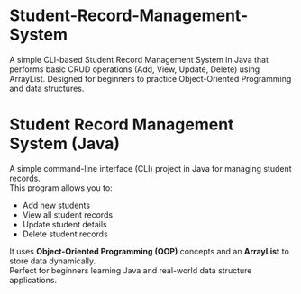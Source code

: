 # Student-Record-Management-System
A simple CLI-based Student Record Management System in Java that performs basic CRUD operations (Add, View, Update, Delete) using ArrayList. Designed for beginners to practice Object-Oriented Programming and data structures.

# Student Record Management System (Java)

A simple command-line interface (CLI) project in Java for managing student records.  
This program allows you to:

- Add new students
- View all student records
- Update student details
- Delete student records

It uses **Object-Oriented Programming (OOP)** concepts and an **ArrayList** to store data dynamically.  
Perfect for beginners learning Java and real-world data structure applications.
